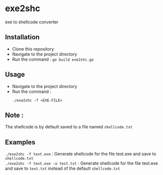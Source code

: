 # exe2shc 
exe to shellcode converter

## Installation
- Clone this repository
- Navigate to the project directory 
- Run the command :
    ```go build exe2shc.go```

## Usage
- Navigate to the project directory
- Run the command :
    ```
    ./exe2shc -f <EXE-FILE>
    ```

## Note :
The shellcode is by default saved to a file named `shellcode.txt`

## Examples
```./exe2shc -f text.exe``` : Generate shellcode for the file test.exe and save to `shellcode.txt` \
```./exe2shc -f text.exe -o test.txt``` : Generate shellcode for the file test.exe and save to `text.txt` instead of the default `shellcode.txt`